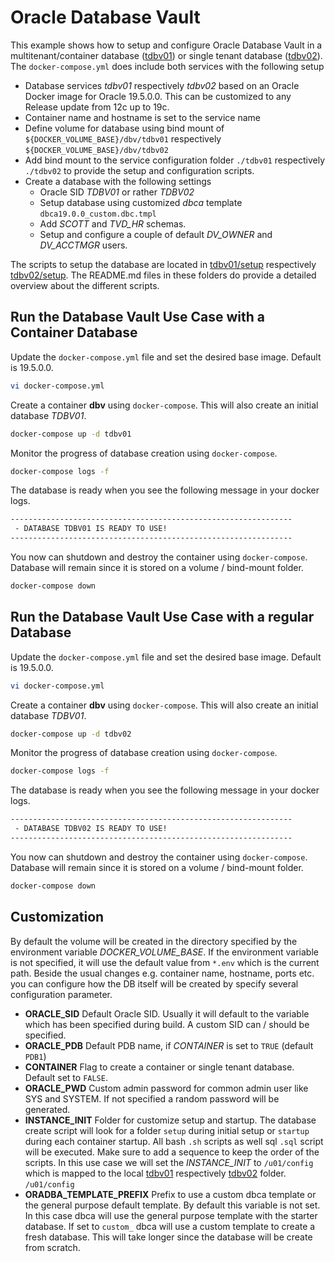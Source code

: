 # Oracle Database Vault

This example shows how to setup and configure Oracle Database Vault in a multitenant/container database ([tdbv01](tdbv01/README.md)) or single tenant database ([tdbv02](tdbv02/README.md)). The `docker-compose.yml` does include both services with the following setup

- Database services *tdbv01* respectively *tdbv02* based on an Oracle Docker image for Oracle 19.5.0.0. This can be customized to any Release update from 12c up to 19c.
- Container name and hostname is set to the service name
- Define volume for database using bind mount of `${DOCKER_VOLUME_BASE}/dbv/tdbv01` respectively `${DOCKER_VOLUME_BASE}/dbv/tdbv02` 
- Add bind mount to the service configuration folder `./tdbv01` respectively `./tdbv02` to provide the setup and configuration scripts.
- Create a database with the following settings
  - Oracle SID *TDBV01* or rather *TDBV02*
  - Setup database using customized *dbca* template `dbca19.0.0_custom.dbc.tmpl` 
  - Add *SCOTT* and *TVD_HR* schemas.
  - Setup and configure a couple of default *DV_OWNER* and *DV_ACCTMGR* users.

The scripts to setup the database are located in [tdbv01/setup](tdbv01/setup/) respectively [tdbv02/setup](tdbv02/setup/). The README.md files in these folders do provide a detailed overview about the different scripts.

## Run the Database Vault Use Case with a Container Database

Update the `docker-compose.yml` file and set the desired base image. Default is 19.5.0.0.

```bash
vi docker-compose.yml
```

Create a container **dbv** using `docker-compose`. This will also create an initial database *TDBV01*.

```bash
docker-compose up -d tdbv01
```

Monitor the progress of database creation using `docker-compose`.

```bash
docker-compose logs -f
```

The database is ready when you see the following message in your docker logs.

```bash
---------------------------------------------------------------
 - DATABASE TDBV01 IS READY TO USE!
---------------------------------------------------------------
```

You now can shutdown and destroy the container using `docker-compose`. Database will remain since it is stored on a volume / bind-mount folder.

```bash
docker-compose down
```

## Run the Database Vault Use Case with a regular Database

Update the `docker-compose.yml` file and set the desired base image. Default is 19.5.0.0.

```bash
vi docker-compose.yml
```

Create a container **dbv** using `docker-compose`. This will also create an initial database *TDBV01*.

```bash
docker-compose up -d tdbv02
```

Monitor the progress of database creation using `docker-compose`.

```bash
docker-compose logs -f
```

The database is ready when you see the following message in your docker logs.

```bash
---------------------------------------------------------------
 - DATABASE TDBV02 IS READY TO USE!
---------------------------------------------------------------
```

You now can shutdown and destroy the container using `docker-compose`. Database will remain since it is stored on a volume / bind-mount folder.

```bash
docker-compose down
```

## Customization

By default the volume will be created in the directory specified by the environment variable *DOCKER_VOLUME_BASE*. If the environment variable is not specified, it will use the default value from ``*.env`` which is the current path. Beside the usual changes e.g. container name, hostname, ports etc. you can configure how the DB itself will be created by specify several configuration parameter.

- **ORACLE_SID** Default Oracle SID. Usually it will default to the variable which has been specified during build. A custom SID can / should be specified. 
- **ORACLE_PDB** Default PDB name, if *CONTAINER* is set to `TRUE` (default `PDB1`)
- **CONTAINER** Flag to create a container or single tenant database. Default set to `FALSE`.
- **ORACLE_PWD** Custom admin password for common admin user like SYS and SYSTEM. If not specified a random password will be generated.
- **INSTANCE_INIT** Folder for customize setup and startup. The database create script will look for a folder `setup` during initial setup or `startup` during each container startup. All bash `.sh` scripts as well sql `.sql`  script will be executed. Make sure to add a sequence to keep the order of the scripts. In this use case we will set the *INSTANCE_INIT* to `/u01/config` which is mapped to the local [tdbv01](tdbv01) respectively [tdbv02](tdbv02) folder. `/u01/config`  
- **ORADBA_TEMPLATE_PREFIX** Prefix to use a custom dbca template or the general purpose default template. By default this variable is not set. In this case dbca will use the general purpose template with the starter database. If set to `custom_` dbca will use a custom template to create a fresh database. This will take longer since the database will be create from scratch.
